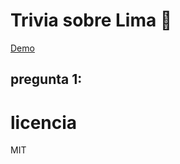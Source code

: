 # Trivia sobre Lima 🌆
[Demo](https://replit.com/@Estebanos/Trivia-10)

## pregunta 1: 

# licencia 
MIT